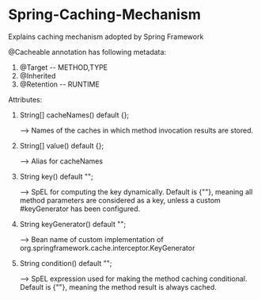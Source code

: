 # Spring-Caching-Mechanism
Explains caching mechanism adopted by Spring Framework

@Cacheable annotation has following metadata:
1. @Target -- METHOD,TYPE
2. @Inherited
3. @Retention -- RUNTIME

Attributes:

1. String[] cacheNames() default {};

    --> Names of the caches in which method invocation results are stored.
    
2. String[] value() default {};

    --> Alias for cacheNames
    
3. String key() default "";

    --> SpEL for computing the key dynamically.
        Default is {""}, meaning all method parameters are considered as a key, unless a custom #keyGenerator has been configured.
        
4. String keyGenerator() default "";

    --> Bean name of custom implementation of org.springframework.cache.interceptor.KeyGenerator
    
5. String condition() default "";

    --> SpEL expression used for making the method caching conditional.
	    Default is {""}, meaning the method result is always cached.
